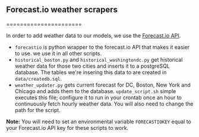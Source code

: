 ## Forecast.io weather scrapers
======================

In order to add weather data to our models, we use the [Forecast.io API](http://forecast.io). 

- `forecastio` is python wrapper to the forecast.io API that makes it easier to use. we use it in all other scripts.
- `historical_boston.py` and `historical_washingtondc.py` get historical weather data for those two cities and inserts it to a postgreSQL database. The tables we're insering this data to are created in `data/createdb.sql`. 
- `weather_updater.py` gets current forecast for DC, Boston, New York and Chicago and adds them to the database. `update_script.sh` simple executes this file; configure it to run in your crontab once an hour to continuously fetch hourly weather data. You will also need to change the path for the script. 

**Note:** You will need to set an environmental variable `FORECASTIOKEY` equal to your Forecast.io API key for these scripts to work.
